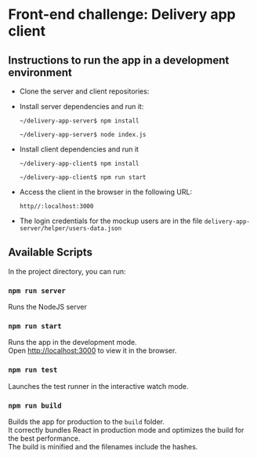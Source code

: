 # Front-end challenge: Delivery app client

## Instructions to run the app in a development environment
- Clone the server and client repositories:

- Install server dependencies and run it:

    `~/delivery-app-server$ npm install`
    
    `~/delivery-app-server$ node index.js`
    
- Install client dependencies and run it
    
    `~/delivery-app-client$ npm install`
    
    `~/delivery-app-client$ npm run start`


- Access the client in the browser in the following URL:

    `http//:localhost:3000`
    
- The login credentials for the mockup users are in the file `delivery-app-server/helper/users-data.json`

## Available Scripts

In the project directory, you can run:

### `npm run server`

Runs the NodeJS server

### `npm run start`

Runs the app in the development mode.<br>
Open [http://localhost:3000](http://localhost:3000) to view it in the browser.

### `npm run test`

Launches the test runner in the interactive watch mode.

### `npm run build`

Builds the app for production to the `build` folder.<br>
It correctly bundles React in production mode and optimizes the build for the best performance.<br>
The build is minified and the filenames include the hashes.<br>
